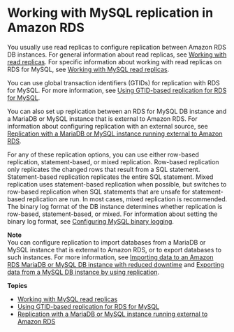 # Working with MySQL replication in Amazon RDS<a name="USER_MySQL.Replication"></a>

You usually use read replicas to configure replication between Amazon RDS DB instances\. For general information about read replicas, see [Working with read replicas](USER_ReadRepl.md)\. For specific information about working with read replicas on RDS for MySQL, see [Working with MySQL read replicas](USER_MySQL.Replication.ReadReplicas.md)\. 

You can use global transaction identifiers \(GTIDs\) for replication with RDS for MySQL\. For more information, see [Using GTID\-based replication for RDS for MySQL](mysql-replication-gtid.md)\.

You can also set up replication between an RDS for MySQL DB instance and a MariaDB or MySQL instance that is external to Amazon RDS\. For information about configuring replication with an external source, see [Replication with a MariaDB or MySQL instance running external to Amazon RDS](MySQL.Procedural.Importing.External.Repl.md)\.

For any of these replication options, you can use either row\-based replication, statement\-based, or mixed replication\. Row\-based replication only replicates the changed rows that result from a SQL statement\. Statement\-based replication replicates the entire SQL statement\. Mixed replication uses statement\-based replication when possible, but switches to row\-based replication when SQL statements that are unsafe for statement\-based replication are run\. In most cases, mixed replication is recommended\. The binary log format of the DB instance determines whether replication is row\-based, statement\-based, or mixed\. For information about setting the binary log format, see [Configuring MySQL binary logging](USER_LogAccess.MySQL.BinaryFormat.md)\.

**Note**  
You can configure replication to import databases from a MariaDB or MySQL instance that is external to Amazon RDS, or to export databases to such instances\. For more information, see [Importing data to an Amazon RDS MariaDB or MySQL DB instance with reduced downtime](MySQL.Procedural.Importing.NonRDSRepl.md) and [Exporting data from a MySQL DB instance by using replication](MySQL.Procedural.Exporting.NonRDSRepl.md)\.

**Topics**
+ [Working with MySQL read replicas](USER_MySQL.Replication.ReadReplicas.md)
+ [Using GTID\-based replication for RDS for MySQL](mysql-replication-gtid.md)
+ [Replication with a MariaDB or MySQL instance running external to Amazon RDS](MySQL.Procedural.Importing.External.Repl.md)